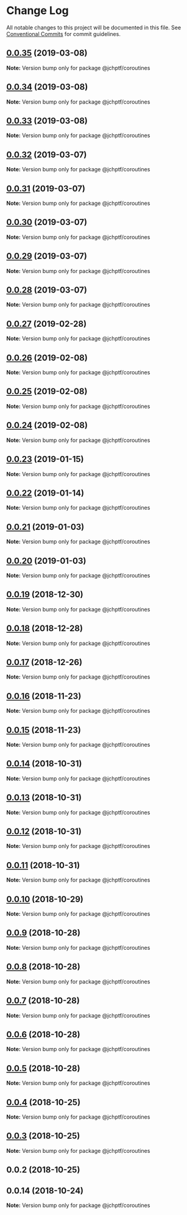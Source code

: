 # Change Log

All notable changes to this project will be documented in this file.
See [Conventional Commits](https://conventionalcommits.org) for commit guidelines.

## [0.0.35](https://github.com/jheinnic/portfolio-monorepo/compare/@jchptf/coroutines@0.0.34...@jchptf/coroutines@0.0.35) (2019-03-08)

**Note:** Version bump only for package @jchptf/coroutines





## [0.0.34](https://github.com/jheinnic/portfolio-monorepo/compare/@jchptf/coroutines@0.0.33...@jchptf/coroutines@0.0.34) (2019-03-08)

**Note:** Version bump only for package @jchptf/coroutines





## [0.0.33](https://github.com/jheinnic/portfolio-monorepo/compare/@jchptf/coroutines@0.0.32...@jchptf/coroutines@0.0.33) (2019-03-08)

**Note:** Version bump only for package @jchptf/coroutines





## [0.0.32](https://github.com/jheinnic/portfolio-monorepo/compare/@jchptf/coroutines@0.0.31...@jchptf/coroutines@0.0.32) (2019-03-07)

**Note:** Version bump only for package @jchptf/coroutines





## [0.0.31](https://github.com/jheinnic/portfolio-monorepo/compare/@jchptf/coroutines@0.0.30...@jchptf/coroutines@0.0.31) (2019-03-07)

**Note:** Version bump only for package @jchptf/coroutines





## [0.0.30](https://github.com/jheinnic/portfolio-monorepo/compare/@jchptf/coroutines@0.0.29...@jchptf/coroutines@0.0.30) (2019-03-07)

**Note:** Version bump only for package @jchptf/coroutines





## [0.0.29](https://github.com/jheinnic/portfolio-monorepo/compare/@jchptf/coroutines@0.0.28...@jchptf/coroutines@0.0.29) (2019-03-07)

**Note:** Version bump only for package @jchptf/coroutines





## [0.0.28](https://github.com/jheinnic/portfolio-monorepo/compare/@jchptf/coroutines@0.0.27...@jchptf/coroutines@0.0.28) (2019-03-07)

**Note:** Version bump only for package @jchptf/coroutines





## [0.0.27](https://github.com/jheinnic/portfolio-monorepo/compare/@jchptf/coroutines@0.0.26...@jchptf/coroutines@0.0.27) (2019-02-28)

**Note:** Version bump only for package @jchptf/coroutines





## [0.0.26](https://github.com/jheinnic/portfolio-monorepo/compare/@jchptf/coroutines@0.0.24...@jchptf/coroutines@0.0.26) (2019-02-08)

**Note:** Version bump only for package @jchptf/coroutines





## [0.0.25](https://github.com/jheinnic/portfolio-monorepo/compare/@jchptf/coroutines@0.0.24...@jchptf/coroutines@0.0.25) (2019-02-08)

**Note:** Version bump only for package @jchptf/coroutines





## [0.0.24](https://github.com/jheinnic/portfolio-monorepo/compare/@jchptf/coroutines@0.0.23...@jchptf/coroutines@0.0.24) (2019-02-08)

**Note:** Version bump only for package @jchptf/coroutines





## [0.0.23](https://github.com/jheinnic/portfolio-monorepo/compare/@jchptf/coroutines@0.0.22...@jchptf/coroutines@0.0.23) (2019-01-15)

**Note:** Version bump only for package @jchptf/coroutines





## [0.0.22](https://github.com/jheinnic/portfolio-monorepo/compare/@jchptf/coroutines@0.0.21...@jchptf/coroutines@0.0.22) (2019-01-14)

**Note:** Version bump only for package @jchptf/coroutines





## [0.0.21](https://github.com/jheinnic/portfolio-monorepo/compare/@jchptf/coroutines@0.0.20...@jchptf/coroutines@0.0.21) (2019-01-03)

**Note:** Version bump only for package @jchptf/coroutines





## [0.0.20](https://github.com/jheinnic/portfolio-monorepo/compare/@jchptf/coroutines@0.0.19...@jchptf/coroutines@0.0.20) (2019-01-03)

**Note:** Version bump only for package @jchptf/coroutines





## [0.0.19](https://github.com/jheinnic/portfolio-monorepo/compare/@jchptf/coroutines@0.0.18...@jchptf/coroutines@0.0.19) (2018-12-30)

**Note:** Version bump only for package @jchptf/coroutines





## [0.0.18](https://github.com/jheinnic/portfolio-monorepo/compare/@jchptf/coroutines@0.0.17...@jchptf/coroutines@0.0.18) (2018-12-28)

**Note:** Version bump only for package @jchptf/coroutines





## [0.0.17](https://github.com/jheinnic/portfolio-monorepo/compare/@jchptf/coroutines@0.0.15...@jchptf/coroutines@0.0.17) (2018-12-26)

**Note:** Version bump only for package @jchptf/coroutines





## [0.0.16](https://github.com/jheinnic/portfolio-monorepo/compare/@jchptf/coroutines@0.0.15...@jchptf/coroutines@0.0.16) (2018-11-23)

**Note:** Version bump only for package @jchptf/coroutines





## [0.0.15](https://github.com/jheinnic/portfolio-monorepo/compare/@jchptf/coroutines@0.0.14...@jchptf/coroutines@0.0.15) (2018-11-23)

**Note:** Version bump only for package @jchptf/coroutines





## [0.0.14](https://github.com/jheinnic/portfolio-monorepo/compare/@jchptf/coroutines@0.0.13...@jchptf/coroutines@0.0.14) (2018-10-31)

**Note:** Version bump only for package @jchptf/coroutines





## [0.0.13](https://github.com/jheinnic/portfolio-monorepo/compare/@jchptf/coroutines@0.0.12...@jchptf/coroutines@0.0.13) (2018-10-31)

**Note:** Version bump only for package @jchptf/coroutines





## [0.0.12](https://github.com/jheinnic/portfolio-monorepo/compare/@jchptf/coroutines@0.0.11...@jchptf/coroutines@0.0.12) (2018-10-31)

**Note:** Version bump only for package @jchptf/coroutines





## [0.0.11](https://github.com/jheinnic/portfolio-monorepo/compare/@jchptf/coroutines@0.0.10...@jchptf/coroutines@0.0.11) (2018-10-31)

**Note:** Version bump only for package @jchptf/coroutines





## [0.0.10](https://github.com/jheinnic/portfolio-monorepo/compare/@jchptf/coroutines@0.0.9...@jchptf/coroutines@0.0.10) (2018-10-29)

**Note:** Version bump only for package @jchptf/coroutines





## [0.0.9](https://github.com/jheinnic/portfolio-monorepo/compare/@jchptf/coroutines@0.0.8...@jchptf/coroutines@0.0.9) (2018-10-28)

**Note:** Version bump only for package @jchptf/coroutines





## [0.0.8](https://github.com/jheinnic/portfolio-monorepo/compare/@jchptf/coroutines@0.0.7...@jchptf/coroutines@0.0.8) (2018-10-28)

**Note:** Version bump only for package @jchptf/coroutines





## [0.0.7](https://github.com/jheinnic/portfolio-monorepo/compare/@jchptf/coroutines@0.0.6...@jchptf/coroutines@0.0.7) (2018-10-28)

**Note:** Version bump only for package @jchptf/coroutines





## [0.0.6](https://github.com/jheinnic/portfolio-monorepo/compare/@jchptf/coroutines@0.0.5...@jchptf/coroutines@0.0.6) (2018-10-28)

**Note:** Version bump only for package @jchptf/coroutines





## [0.0.5](https://github.com/jheinnic/portfolio-monorepo/compare/@jchptf/coroutines@0.0.4...@jchptf/coroutines@0.0.5) (2018-10-28)

**Note:** Version bump only for package @jchptf/coroutines





## [0.0.4](https://github.com/jheinnic/portfolio-monorepo/compare/@jchptf/coroutines@0.0.3...@jchptf/coroutines@0.0.4) (2018-10-25)

**Note:** Version bump only for package @jchptf/coroutines





## [0.0.3](https://github.com/jheinnic/portfolio-monorepo/compare/@jchptf/coroutines@0.0.2...@jchptf/coroutines@0.0.3) (2018-10-25)

**Note:** Version bump only for package @jchptf/coroutines





## 0.0.2 (2018-10-25)



## 0.0.14 (2018-10-24)

**Note:** Version bump only for package @jchptf/coroutines

